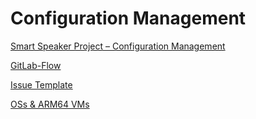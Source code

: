 # Configuration Management

[Smart Speaker Project – Configuration Management](Configuration%20Management%2018dc9732b84e80f5b2dfd022a789f8c9/Smart%20Speaker%20Project%20%E2%80%93%20Configuration%20Management%201adc9732b84e80bf9287d6120ac35eb7.md)

[GitLab-Flow](Configuration%20Management%2018dc9732b84e80f5b2dfd022a789f8c9/GitLab-Flow%20196c9732b84e8090ae7fedfe7b001137.md)

[Issue Template](Configuration%20Management%2018dc9732b84e80f5b2dfd022a789f8c9/Issue%20Template%201a5c9732b84e802c93d8db83645d58fe.md)

[OSs & ARM64 VMs](Configuration%20Management%2018dc9732b84e80f5b2dfd022a789f8c9/OSs%20&%20ARM64%20VMs%2019ac9732b84e807eacc4f4f3ef344a82.md)